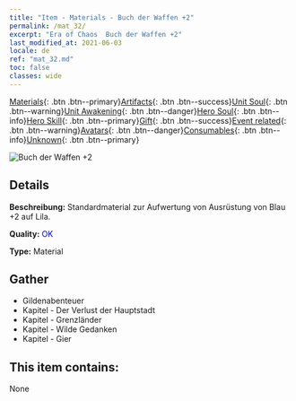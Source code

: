 ```yaml
---
title: "Item - Materials - Buch der Waffen +2"
permalink: /mat_32/
excerpt: "Era of Chaos  Buch der Waffen +2"
last_modified_at: 2021-06-03
locale: de
ref: "mat_32.md"
toc: false
classes: wide
---
```

 [Materials](/ItemsDE/){: .btn .btn--primary}[Artifacts](/ItemsDE/Artifacts/){: .btn .btn--success}[Unit Soul](/ItemsDE/UnitSoul/){: .btn .btn--warning}[Unit Awakening](/ItemsDE/UnitAwakening/){: .btn .btn--danger}[Hero Soul](/ItemsDE/HeroSoul/){: .btn .btn--info}[Hero Skill](/ItemsDE/HeroSkill/){: .btn .btn--primary}[Gift](/ItemsDE/Gift/){: .btn .btn--success}[Event related](/ItemsDE/Events/){: .btn .btn--warning}[Avatars](/ItemsDE/Avatars/){: .btn .btn--danger}[Consumables](/ItemsDE/Consumables/){: .btn .btn--info}[Unknown](/ItemsDE/Unknown/){: .btn .btn--primary}

 ![Buch der Waffen +2](/images/t/i_cailiao_hexin1.png)

## Details
 **Beschreibung:** Standardmaterial zur Aufwertung von Ausrüstung von Blau +2 auf Lila.

 **Quality:** <span style="color: #0000CD">OK</span>

 **Type:** Material

## Gather

*    Gildenabenteuer 
*    Kapitel - Der Verlust der Hauptstadt 
*    Kapitel - Grenzländer 
*    Kapitel - Wilde Gedanken 
*    Kapitel - Gier 

## This item contains:

  None

